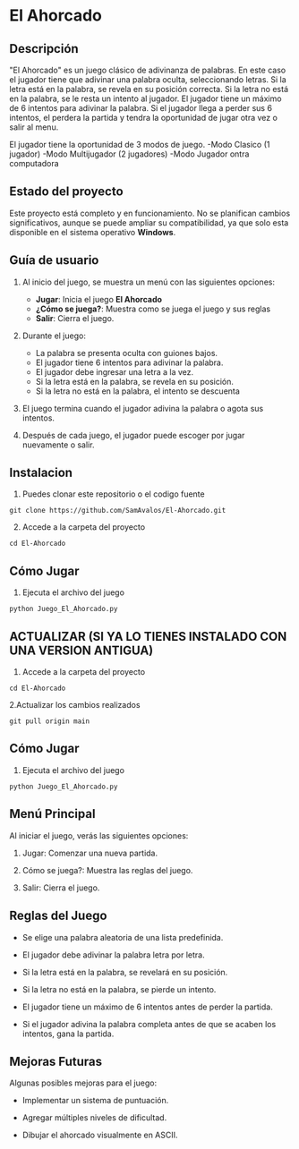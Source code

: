 # El Ahorcado

## Descripción
"El Ahorcado" es un juego clásico de adivinanza de palabras. En este caso el jugador tiene que adivinar una palabra oculta, seleccionando letras. Si la letra está en la palabra, se revela en su posición correcta. Si la letra no está en la palabra, se le resta un intento al jugador. El jugador tiene un máximo de 6 intentos para adivinar la palabra. Si el jugador llega a perder sus 6 intentos, el perdera la partida y tendra la oportunidad de jugar otra vez o salir al menu.

El jugador tiene la oportunidad de 3 modos de juego.
-Modo Clasico (1 jugador)
-Modo Multijugador (2 jugadores)
-Modo Jugador ontra computadora

## Estado del proyecto
Este proyecto está completo y en funcionamiento. No se planifican cambios significativos, aunque se puede ampliar su compatibilidad, ya que solo esta disponible en el sistema operativo **Windows**.

## Guía de usuario

1. Al inicio del juego, se muestra un menú con las siguientes opciones:
   - **Jugar**: Inicia el juego **El Ahorcado**
   - **¿Cómo se juega?**: Muestra como se juega el juego y sus reglas
   - **Salir**: Cierra el juego.

2. Durante el juego:
   - La palabra se presenta oculta con guiones bajos.
   - El jugador tiene 6 intentos para adivinar la palabra.
   - El jugador debe ingresar una letra a la vez.
   - Si la letra está en la palabra, se revela en su posición.
   - Si la letra no está en la palabra, el intento se descuenta

3. El juego termina cuando el jugador adivina la palabra o agota sus intentos.

4. Después de cada juego, el jugador puede escoger por jugar nuevamente o salir.

## Instalacion

1. Puedes clonar este repositorio o el codigo fuente
```
git clone https://github.com/SamAvalos/El-Ahorcado.git
```
2. Accede a la carpeta del proyecto
```
cd El-Ahorcado
```

## Cómo Jugar
1. Ejecuta el archivo del juego
```
python Juego_El_Ahorcado.py
```
## ACTUALIZAR (SI YA LO TIENES INSTALADO CON UNA VERSION ANTIGUA)

1. Accede a la carpeta del proyecto
```
cd El-Ahorcado
```
2.Actualizar los cambios realizados
```
git pull origin main
```

## Cómo Jugar
1. Ejecuta el archivo del juego
```
python Juego_El_Ahorcado.py
```
## Menú Principal

Al iniciar el juego, verás las siguientes opciones:

1. Jugar: Comenzar una nueva partida.

2. Cómo se juega?: Muestra las reglas del juego.

3. Salir: Cierra el juego.

## Reglas del Juego

- Se elige una palabra aleatoria de una lista predefinida.

- El jugador debe adivinar la palabra letra por letra.

- Si la letra está en la palabra, se revelará en su posición.

- Si la letra no está en la palabra, se pierde un intento.

- El jugador tiene un máximo de 6 intentos antes de perder la partida.

- Si el jugador adivina la palabra completa antes de que se acaben los intentos, gana la partida.

## Mejoras Futuras
Algunas posibles mejoras para el juego:

- Implementar un sistema de puntuación.

- Agregar múltiples niveles de dificultad.

- Dibujar el ahorcado visualmente en ASCII.
